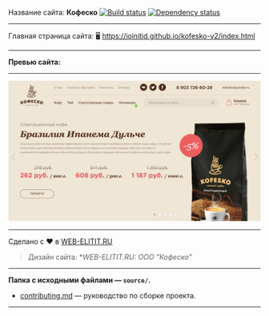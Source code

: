 Название сайта: **Кофеско** [![Build status][travis-image]][travis-url] [![Dependency status][dependency-image]][dependency-url]

------------

Главная страница сайта: 🖥️ https://ioinitid.github.io/kofesko-v2/index.html

------------

**Превью сайта:**

------------

![Preview](preview-image.jpg "Preview")

------------

Сделано с ❤️ в [WEB-ELITIT.RU](https://www.web-elitit.ru "Web-elitit.ru")
> Дизайн сайта: **WEB-ELITIT.RU: ООО "Кофеско"*

------------

**Папка с исходными файлами — `source/`.**

- [contributing.md](contributing.md) — руководство по сборке проекта.

------------

[travis-image]: https://travis-ci.com/htmlacademy-adaptive/1076505-cat-energy-18.svg?branch=master
[travis-url]: https://travis-ci.com/htmlacademy-adaptive/1076505-cat-energy-18
[dependency-image]: https://david-dm.org/htmlacademy-adaptive/1076505-cat-energy-18/dev-status.svg?style=flat-square
[dependency-url]: https://david-dm.org/htmlacademy-adaptive/1076505-cat-energy-18?type=dev
